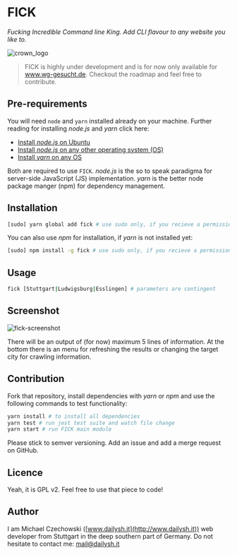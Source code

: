 # FICK
*Fucking Incredible Command line King. Add CLI flavour to any website you like to.*

![crown_logo](https://user-images.githubusercontent.com/10194510/27681846-c9e86654-5cc0-11e7-8aca-b63739fbc398.png)


> FICK is highly under development and is for now only available for www.wg-gesucht.de. Checkout the roadmap and feel free to contribute.


## Pre-requirements

You will need `node` and `yarn` installed already on your machine. Further reading for installing *node.js* and *yarn* click here:

- [Install *node.js* on Ubuntu](https://wiki.ubuntuusers.de/Node.js/)
- [Install *node.js* on any other operating system (OS)](https://nodejs.org/en/download/package-manager/)
- [Install *yarn* on any OS](https://yarnpkg.com/lang/en/docs/install/)

Both are required to use `FICK`. *node.js* is the so to speak paradigma for server-side JavaScript (JS) implementation. *yarn* is the better node package manger (npm) for dependency management.

## Installation

```bash
[sudo] yarn global add fick # use sudo only, if you recieve a permission error
```

You can also use *npm* for installation, if *yarn* is not installed yet:

```bash
[sudo] npm install -g fick # use sudo only, if you recieve a permission error
```

## Usage

```bash
fick [Stuttgart|Ludwigsburg|Esslingen] # parameters are contingent
```

## Screenshot

![fick-screenshot](https://user-images.githubusercontent.com/10194510/27683571-b83c28ae-5cc6-11e7-8137-693708afaf34.png)

There will be an output of (for now) maximum 5 lines of information. At the bottom there is an menu for refreshing the results or changing the target city for crawling information.

## Contribution

Fork that repository, install dependencies with *yarn* or *npm* and use the following commands to test functionality:

```bash
yarn install # to install all dependencies 
yarn test # run jest test suite and watch file change
yarn start # run FICK main module
```
Please stick to semver versioning. Add an issue and add a merge request on GitHub.

## Licence

Yeah, it is GPL v2. Feel free to use that piece to code!

## Author

I am Michael Czechowski ([www.dailysh.it](http://www.dailysh.it)) web developer from Stuttgart in the deep southern part of Germany. Do not hesitate to contact me: mail@dailysh.it
